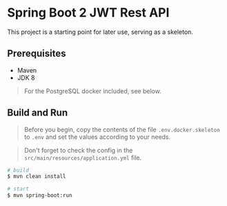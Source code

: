 # Spring Boot 2 JWT Rest API

This project is a starting point for later use, serving as a skeleton.

## Prerequisites
* Maven
* JDK 8

> For the PostgreSQL docker included, see below.

## Build and Run

> Before you begin, copy the contents of the file `.env.docker.skeleton` to `.env` and set the values according to your needs.

> Don't forget to check the config in the `src/main/resources/application.yml` file.

``` bash
# build
$ mvn clean install

# start
$ mvn spring-boot:run
```
